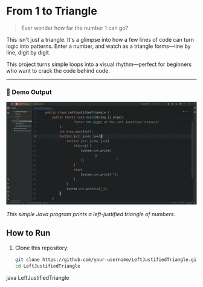 # From 1 to Triangle

> Ever wonder how far the number 1 can go?

This isn't just a triangle. It's a glimpse into how a few lines of code can turn logic into patterns. Enter a number, and watch as a triangle forms—line by line, digit by digit.

This project turns simple loops into a visual rhythm—perfect for beginners who want to crack the code behind code.

---
### 🎥 Demo Output

![LeftJustifiedTriangle Demo](LeftJustifiedTriangle.gif)

*This simple Java program prints a left-justified triangle of numbers.*

## How to Run

1. Clone this repository:
   ```bash
   git clone https://github.com/your-username/LeftJustifiedTriangle.git
   cd LeftJustifiedTriangle
java LeftJustifiedTriangle
